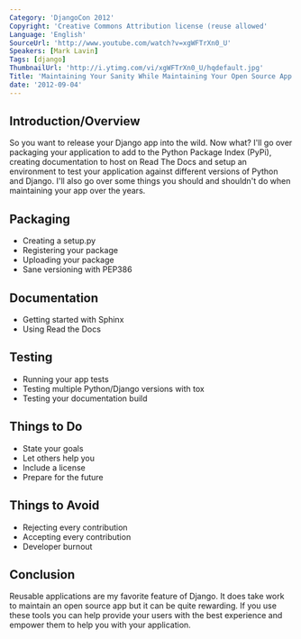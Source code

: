 ```yaml
---
Category: 'DjangoCon 2012'
Copyright: 'Creative Commons Attribution license (reuse allowed'
Language: 'English'
SourceUrl: 'http://www.youtube.com/watch?v=xgWFTrXn0_U'
Speakers: [Mark Lavin]
Tags: [django]
ThumbnailUrl: 'http://i.ytimg.com/vi/xgWFTrXn0_U/hqdefault.jpg'
Title: 'Maintaining Your Sanity While Maintaining Your Open Source App'
date: '2012-09-04'
---
```

## Introduction/Overview

So you want to release your Django app into the wild. Now what? I'll go over
packaging your application to add to the Python Package Index (PyPi), creating
documentation to host on Read The Docs and setup an environment to test your
application against different versions of Python and Django. I'll also go over
some things you should and shouldn't do when maintaining your app over the
years.

## Packaging

  * Creating a setup.py
  * Registering your package
  * Uploading your package
  * Sane versioning with PEP386

## Documentation

  * Getting started with Sphinx
  * Using Read the Docs

## Testing

  * Running your app tests
  * Testing multiple Python/Django versions with tox
  * Testing your documentation build

## Things to Do

  * State your goals
  * Let others help you
  * Include a license
  * Prepare for the future

## Things to Avoid

  * Rejecting every contribution
  * Accepting every contribution
  * Developer burnout

## Conclusion

Reusable applications are my favorite feature of Django. It does take work to
maintain an open source app but it can be quite rewarding. If you use these
tools you can help provide your users with the best experience and empower
them to help you with your application.

